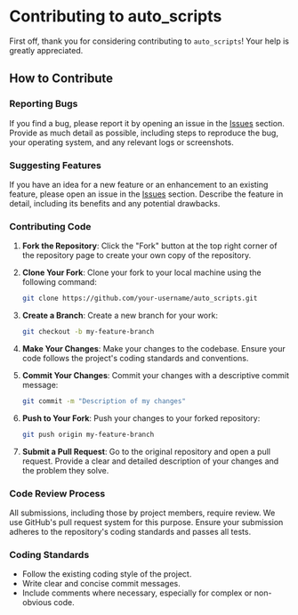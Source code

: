 # Contributing to auto_scripts

First off, thank you for considering contributing to `auto_scripts`! Your help is greatly appreciated.

## How to Contribute

### Reporting Bugs

If you find a bug, please report it by opening an issue in the [Issues](https://github.com/sundanc/auto_scripts/issues) section. Provide as much detail as possible, including steps to reproduce the bug, your operating system, and any relevant logs or screenshots.

### Suggesting Features

If you have an idea for a new feature or an enhancement to an existing feature, please open an issue in the [Issues](https://github.com/sundanc/auto_scripts/issues) section. Describe the feature in detail, including its benefits and any potential drawbacks.

### Contributing Code

1. **Fork the Repository**: Click the "Fork" button at the top right corner of the repository page to create your own copy of the repository.

2. **Clone Your Fork**: Clone your fork to your local machine using the following command:
    ```sh
    git clone https://github.com/your-username/auto_scripts.git
    ```

3. **Create a Branch**: Create a new branch for your work:
    ```sh
    git checkout -b my-feature-branch
    ```

4. **Make Your Changes**: Make your changes to the codebase. Ensure your code follows the project's coding standards and conventions.

5. **Commit Your Changes**: Commit your changes with a descriptive commit message:
    ```sh
    git commit -m "Description of my changes"
    ```

6. **Push to Your Fork**: Push your changes to your forked repository:
    ```sh
    git push origin my-feature-branch
    ```

7. **Submit a Pull Request**: Go to the original repository and open a pull request. Provide a clear and detailed description of your changes and the problem they solve.

### Code Review Process

All submissions, including those by project members, require review. We use GitHub's pull request system for this purpose. Ensure your submission adheres to the repository's coding standards and passes all tests.

### Coding Standards

- Follow the existing coding style of the project.
- Write clear and concise commit messages.
- Include comments where necessary, especially for complex or non-obvious code.
